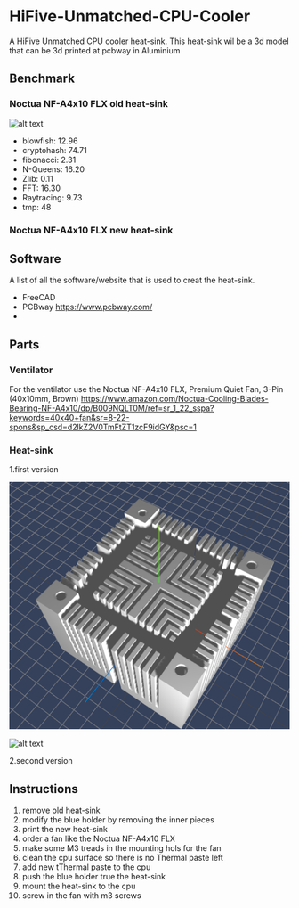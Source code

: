 # HiFive-Unmatched-CPU-Cooler
A HiFive Unmatched CPU cooler heat-sink.
This heat-sink wil be a 3d model that can be 3d printed at pcbway in Aluminium

## Benchmark

### Noctua NF-A4x10 FLX old heat-sink
![alt text](/img/img2.jpg)

- blowfish: 12.96
- cryptohash: 74.71
- fibonacci: 2.31 
- N-Queens: 16.20
- Zlib: 0.11
- FFT: 16.30
- Raytracing: 9.73
- tmp: 48



### Noctua NF-A4x10 FLX new heat-sink

## Software
A list of all the software/website that is used to creat the heat-sink.
- FreeCAD
- PCBway https://www.pcbway.com/
- 

## Parts

### Ventilator
For the ventilator use the Noctua NF-A4x10 FLX, Premium Quiet Fan, 3-Pin (40x10mm, Brown)
https://www.amazon.com/Noctua-Cooling-Blades-Bearing-NF-A4x10/dp/B009NQLT0M/ref=sr_1_22_sspa?keywords=40x40+fan&sr=8-22-spons&sp_csd=d2lkZ2V0TmFtZT1zcF9idGY&psc=1

### Heat-sink
1.first version

![alt text](/img/img1.png)

![alt text](/img/img3.jpg)

2.second version

## Instructions
1. remove old heat-sink
2. modify the blue holder by removing the inner pieces
3. print the new heat-sink
4. order a fan like the Noctua NF-A4x10 FLX
5. make some M3 treads in the mounting hols for the fan
6. clean the cpu surface so there is no Thermal paste left
7. add new tThermal paste to the cpu
8. push the blue holder true the heat-sink
9. mount the heat-sink to the cpu 
10. screw in the fan with m3 screws